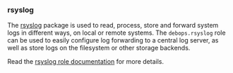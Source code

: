 ### rsyslog

The [rsyslog](https://www.rsyslog.com/) package is used to read,
process, store and forward system logs in different ways, on local or
remote systems. The `debops.rsyslog` role can be used to easily
configure log forwarding to a central log server, as well as store logs
on the filesystem or other storage backends.

Read the [rsyslog role documentation](https://docs.debops.org/en/stable-3.0/ansible/roles/rsyslog/) for more details.
